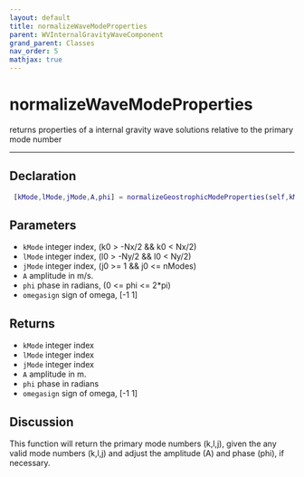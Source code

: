 ```yaml
---
layout: default
title: normalizeWaveModeProperties
parent: WVInternalGravityWaveComponent
grand_parent: Classes
nav_order: 5
mathjax: true
---
```


#  normalizeWaveModeProperties

returns properties of a internal gravity wave solutions relative to the primary mode number


---

## Declaration
```matlab
 [kMode,lMode,jMode,A,phi] = normalizeGeostrophicModeProperties(self,kMode,lMode,jMode,A,phi)
```
## Parameters
+ `kMode`  integer index, (k0 > -Nx/2 && k0 < Nx/2)
+ `lMode`  integer index, (l0 > -Ny/2 && l0 < Ny/2)
+ `jMode`  integer index, (j0 >= 1 && j0 <= nModes)
+ `A`  amplitude in m/s.
+ `phi`  phase in radians, (0 <= phi <= 2*pi)
+ `omegasign`  sign of omega, [-1 1]

## Returns
+ `kMode`  integer index
+ `lMode`  integer index
+ `jMode`  integer index
+ `A`  amplitude in m.
+ `phi`  phase in radians
+ `omegasign`  sign of omega, [-1 1]

## Discussion

  This function will return the primary mode numbers (k,l,j),
  given the any valid mode numbers (k,l,j) and adjust the
  amplitude (A) and phase (phi), if necessary.
 
                            
